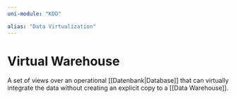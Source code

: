 ```yaml
---
uni-module: "KDD"

alias: "Data Virtualization"
---
```


# Virtual Warehouse

A set of views over an operational [[Datenbank|Database]] that can virtually integrate the data without creating an explicit copy to a [[Data Warehouse]].
